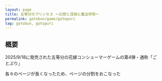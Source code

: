 ```yaml
---
layout: page
title: 五等分のプリンセス ～幻想と深淵と魔法学院～
permalink: gotobun/game/gotopuri
tag: gotobun, gotopuri
---
```


## 概要

2025/9/18に発売された五等分の花嫁コンシューマーゲームの第4弾・通称「ごとぷり」

各々のページが長くなったため、ページの分割をおこなった
